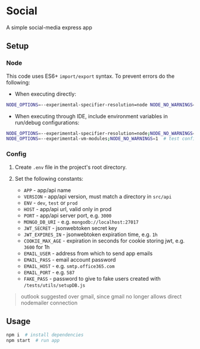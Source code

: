 # Social

A simple social-media express app

## Setup

### Node

This code uses ES6+ ``import/export`` syntax. To prevent errors do the following:

- When executing directly:

```sh
NODE_OPTIONS=--experimental-specifier-resolution=node NODE_NO_WARNINGS=1 node index.js
```

- When executing through IDE, include environment variables in run/debug configurations:

```sh
NODE_OPTIONS=--experimental-specifier-resolution=node;NODE_NO_WARNINGS=1  # run config
NODE_OPTIONS=--experimental-vm-modules;NODE_NO_WARNINGS=1  # test config
```

### Config

1. Create ``.env`` file in the project's root directory.

2. Set the following constants:

   - ``APP`` - app/api name
   - ``VERSION`` - app/api version, must match a directory in ``src/api``
   - ``ENV`` - ``dev``, ``test`` or ``prod``
   - ``HOST`` - app/api url, valid only in prod
   - ``PORT`` - app/api server port, e.g. ``3000``
   - ``MONGO_DB_URI`` - e.g. ``mongodb://localhost:27017``
   - ``JWT_SECRET`` - jsonwebtoken secret key
   - ``JWT_EXPIRES_IN`` - jsonwebtoken expiration time, e.g. ``1h``
   - ``COOKIE_MAX_AGE`` - expiration in seconds for cookie storing jwt, e.g. ``3600`` for 1h
   - ``EMAIL_USER`` - address from which to send app emails
   - ``EMAIL_PASS`` - email account password
   - ``EMAIL_HOST`` - e.g. ``smtp.office365.com``
   - ``EMAIL_PORT`` - e.g. ``587``
   - ``FAKE_PASS`` - password to give to fake users created with ``/tests/utils/setupDB.js``

> outlook suggested over gmail, since gmail no longer allows direct nodemailer connection

## Usage

```sh
npm i  # install dependencies
npm start  # run app
```
